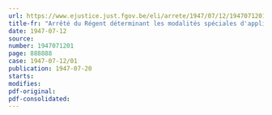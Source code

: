 ```yaml
---
url: https://www.ejustice.just.fgov.be/eli/arrete/1947/07/12/1947071201/justel
title-fr: "Arrêté du Régent déterminant les modalités spéciales d'application de l'arrêté-loi du 15 novembre 1945, instituant un Fonds national d'Aide au Rééquipement ménager des Travailleurs"
date: 1947-07-12
source:
number: 1947071201
page: 888888
case: 1947-07-12/01
publication: 1947-07-20
starts:
modifies:
pdf-original:
pdf-consolidated:
---
```


